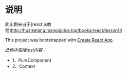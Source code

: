 # 说明

此实例来自于[react.js教程]http://huziketang.mangojuice.top/books/react/lesson14

This project was bootstrapped with [Create React App](https://github.com/facebook/create-react-app).

*此例中包括test内容：*
* 1、PureComponent
* 2、Context
